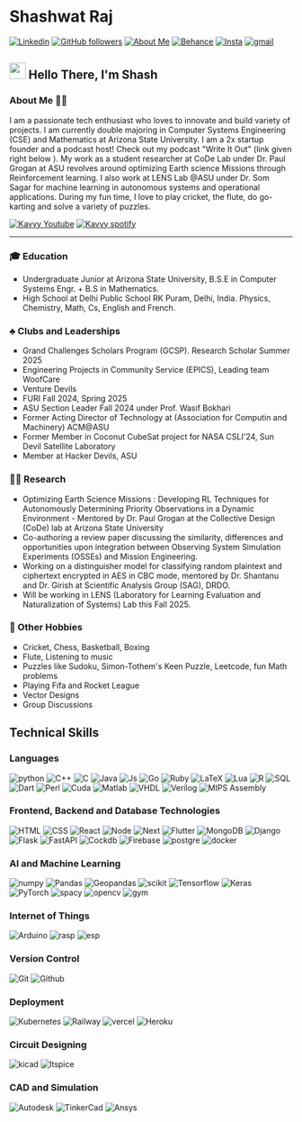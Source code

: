 # Shashwat Raj 


<a href="https://www.linkedin.com/in/raj-shashwat"><img alt="Linkedin" src="https://img.shields.io/badge/linkedin-%230077B5.svg?&style=for-the-badge&logo=Linkedin&logoColor=white&color=0077B5"></a>
<a href="https://www.github.com/darthvader58"><img alt="GitHub followers" src="https://img.shields.io/github/followers/darthvader58?&style=for-the-badge&color=419478&logo=github"></a>
<a href="https://www.shashwatraj.com"><img alt="About Me" src="https://img.shields.io/badge/Website-975ADD?&style=for-the-badge"></a>
<a href="https://www.behance.net/shashwatraj1"><img alt="Behance" src="https://img.shields.io/badge/Behance-%230077B5.svg?&style=for-the-badge&logo=behance&logoColor=white&color=1769FF"></a>
<a href="https://www.instagram.com/shash._me"><img alt="Insta" src="https://img.shields.io/badge/Socials-%20FF0069.svg?&style=for-the-badge&logo=instagram&logoColor=white&color=FF0069"></a>
<a href="mailto:rajayshashwat@gmail.com"><img alt="gmail" src="https://img.shields.io/badge/Contact_Me-%232D2B55.svg?&style=for-the-badge&logo=gmail&color=2D2B55"></a>

## <img src="https://github.com/TheDudeThatCode/TheDudeThatCode/blob/master/Assets/Hi.gif" width="29px"> Hello There, I'm Shash

### About Me 👨‍🦱

I am a passionate tech enthusiast who loves to innovate and build variety of projects. I am currently double majoring  in Computer Systems Engineering (CSE) and Mathematics at Arizona State University. I am a 2x startup founder and a podcast host! Check out my podcast "Write It Out" (link given right below ). My work as a student researcher at CoDe Lab under Dr. Paul Grogan at ASU revolves around optimizing Earth science Missions  through Reinforcement learning. I also work at LENS Lab @ASU under Dr. Som Sagar for machine learning in autonomous systems and operational applications. During my fun time, I love to play cricket, the flute, do go-karting and solve a variety of puzzles. <br>

<a href="https://www.youtube.com/@Kavvy.literary"><img alt="Kavvy Youtube" src="https://img.shields.io/badge/Write_It_Out-%FF0000.svg?&style=for-the-badge&logo=youtube&color=FF0000"></a>
<a href="https://open.spotify.com/show/3hOrhL4KTN4vRYUcfstmyy?si=126ae7984d674145"><img alt="Kavvy spotify" src="https://img.shields.io/badge/Write_It_Out-%1ED760.svg?&style=for-the-badge&logo=spotify&logoColor=white&color=1ED760"></a><br>
<hr>

### 🎓 Education 
<ul type=square>
<li>Undergraduate Junior at Arizona State University, B.S.E in Computer Systems Engr. + B.S in Mathematics.</li>  
<li>High School at Delhi Public School RK Puram, Delhi, India. Physics, Chemistry, Math, Cs, English and French.</li></ul>

### ♣️ Clubs and Leaderships 
<ul type=square>
<li>Grand Challenges Scholars Program (GCSP). Research Scholar Summer 2025</li>
<li>Engineering Projects in Community Service (EPICS), Leading team WoofCare</li>
<li>Venture Devils</li>
<li>FURI Fall 2024, Spring 2025</li>
<li>ASU Section Leader Fall 2024 under Prof. Wasif Bokhari</li>
<li>Former Acting Director of Technology at (Association for Computin and Machinery) ACM@ASU</li>
<li>Former Member in Coconut CubeSat project for NASA CSLI'24, Sun Devil Satellite Laboratory</li>
<li>Member at Hacker Devils, ASU</li>
</ul>

### 👨‍🔬 Research 
<ul type=square>
<li>Optimizing Earth Science Missions : Developing RL Techniques for Autonomously Determining Priority Observations in a Dynamic Environment - Mentored by Dr. Paul Grogan at the Collective Design (CoDe) lab at Arizona State University</li>
<li>Co-authoring a review paper discussing the similarity, differences and opportunities upon integration between Observing System Simulation Experiments (OSSEs) and Mission Engineering. </li>
<li>Working on a distinguisher model for classifying random plaintext and ciphertext encrypted in AES in CBC mode, mentored by Dr. Shantanu and Dr. Girish at Scientific Analysis Group (SAG), DRDO. </li>
<li>Will be working in LENS (Laboratory for Learning Evaluation and Naturalization of Systems) Lab this Fall 2025.</li>
</ul>

### 🏏 Other Hobbies 
<ul type=square>
<li>Cricket, Chess, Basketball, Boxing</li>
<li>Flute, Listening to music</li>
<li>Puzzles like Sudoku, Simon-Tothem's Keen Puzzle, Leetcode, fun Math problems</li>
<li>Playing Fifa and Rocket League</li>
<li>Vector Designs</li>
<li>Group Discussions</li>
</ul>

## Technical Skills

### Languages
<p>
<img alt="python" src="https://img.shields.io/badge/Python-%232D2B55.svg?&style=for-the-badge&logo=python&color=2D2B55">
<img alt="C++" src="https://img.shields.io/badge/C++-%232D2B55.svg?&style=for-the-badge&logo=cplusplus&color=2D2B55">
<img alt="C" src="https://img.shields.io/badge/C-%232D2B55.svg?&style=for-the-badge&logo=C&color=2D2B55">
<img alt="Java" src="https://img.shields.io/badge/Java-%232D2B55.svg?&style=for-the-badge&logo=Java&color=2D2B55">
<img alt="Js" src="https://img.shields.io/badge/Javascript-%232D2B55.svg?&style=for-the-badge&logo=javascript&color=2D2B55">
<img alt="Go" src="https://img.shields.io/badge/Go Language-%232D2B55.svg?&style=for-the-badge&logo=go&color=2D2B55">
<img alt="Ruby" src="https://img.shields.io/badge/Ruby-%232D2B55.svg?&style=for-the-badge&logo=Ruby&color=2D2B55">
<img alt="LaTeX" src="https://img.shields.io/badge/LaTeX-%232D2B55.svg?&style=for-the-badge&logo=LaTeX&color=2D2B55">
<img alt="Lua" src="https://img.shields.io/badge/Lua-%232D2B55.svg?&style=for-the-badge&logo=Lua&color=2D2B55">
<img alt="R" src="https://img.shields.io/badge/R-%232D2B55.svg?&style=for-the-badge&logo=R&color=2D2B55">
<img alt="SQL" src="https://img.shields.io/badge/SQL-%232D2B55.svg?&style=for-the-badge&logo=mysql&color=2D2B55">
<img alt="Dart" src="https://img.shields.io/badge/Dart-%232D2B55.svg?&style=for-the-badge&logo=dart&color=2D2B55">
<img alt="Perl" src="https://img.shields.io/badge/Perl-%232D2B55.svg?&style=for-the-badge&logo=perl&color=2D2B55">
  <img alt="Cuda" src="https://img.shields.io/badge/CUDA-%232D2B55.svg?&style=for-the-badge&logo=nvidia&color=2D2B55">
<img alt="Matlab" src="https://img.shields.io/badge/Matlab-%232D2B55.svg?&style=for-the-badge">
<img alt="VHDL" src="https://img.shields.io/badge/VHDL-%232D2B55.svg?&style=for-the-badge">
<img alt="Verilog" src="https://img.shields.io/badge/Verilog-%232D2B55.svg?&style=for-the-badge">
<img alt="MIPS Assembly" src="https://img.shields.io/badge/MIPS_Assembly-%232D2B55.svg?&style=for-the-badge"></p>

### Frontend, Backend and Database Technologies
<p>
<img alt="HTML" src="https://img.shields.io/badge/HTML-%232D2B55.svg?&style=for-the-badge&logo=HTML5&color=2D2B55">
<img alt="CSS" src="https://img.shields.io/badge/CSS-%232D2B55.svg?&style=for-the-badge&logo=css&color=2D2B55">
<img alt="React" src="https://img.shields.io/badge/React-%232D2B55.svg?&style=for-the-badge&logo=react&color=2D2B55">
<img alt="Node" src="https://img.shields.io/badge/Node-%232D2B55.svg?&style=for-the-badge&logo=nodedotjs&color=2D2B55">
<img alt="Next" src="https://img.shields.io/badge/Next-%232D2B55.svg?&style=for-the-badge&logo=nextdotjs&color=2D2B55">
<img alt="Flutter" src="https://img.shields.io/badge/Flutter-%232D2B55.svg?&style=for-the-badge&logo=flutter&color=2D2B55">
<img alt="MongoDB" src="https://img.shields.io/badge/MongoDB-%232D2B55.svg?&style=for-the-badge&logo=mongodb&color=2D2B55">
<img alt="Django" src="https://img.shields.io/badge/Django-%232D2B55.svg?&style=for-the-badge&logo=django&color=2D2B55">
<img alt="Flask" src="https://img.shields.io/badge/Flask-%232D2B55.svg?&style=for-the-badge&logo=flask&color=2D2B55">
<img alt="FastAPI" src="https://img.shields.io/badge/FastAPI-%232D2B55.svg?&style=for-the-badge&logo=fastapi&color=2D2B55">
<img alt="Cockdb" src="https://img.shields.io/badge/CockroachDB-%232D2B55.svg?&style=for-the-badge&logo=cockroachlabs&color=2D2B55">
<img alt="Firebase" src="https://img.shields.io/badge/Firebase-%232D2B55.svg?&style=for-the-badge&logo=firebase&color=2D2B55">
<img alt="postgre" src="https://img.shields.io/badge/PostGreSQL-%232D2B55.svg?&style=for-the-badge&logo=postgresql&color=2D2B55">
<img alt="docker" src="https://img.shields.io/badge/Docker-%232D2B55.svg?&style=for-the-badge&logo=docker&color=2D2B55">
</p>

### AI and Machine Learning
<p>
<img alt="numpy" src="https://img.shields.io/badge/Numpy-%232D2B55.svg?&style=for-the-badge&logo=numpy&color=2D2B55">
<img alt="Pandas" src="https://img.shields.io/badge/Pandas-%232D2B55.svg?&style=for-the-badge&logo=Pandas&color=2D2B55">
<img alt="Geopandas" src="https://img.shields.io/badge/Geopandas-%232D2B55.svg?&style=for-the-badge&logo=geopandas&color=2D2B55">
<img alt="scikit" src="https://img.shields.io/badge/Scikit_Learn-%232D2B55.svg?&style=for-the-badge&logo=scikitlearn&color=2D2B55">
<img alt="Tensorflow" src="https://img.shields.io/badge/Tensorflow-%232D2B55.svg?&style=for-the-badge&logo=tensorflow&color=2D2B55">
<img alt="Keras" src="https://img.shields.io/badge/Keras-%232D2B55.svg?&style=for-the-badge&logo=Keras&color=2D2B55">
<img alt="PyTorch" src="https://img.shields.io/badge/PyTorch-%232D2B55.svg?&style=for-the-badge&logo=pytorch&color=2D2B55">
<img alt="spacy" src="https://img.shields.io/badge/spaCy-%232D2B55.svg?&style=for-the-badge&logo=spacy&color=2D2B55">
<img alt="opencv" src="https://img.shields.io/badge/OpenCV-%232D2B55.svg?&style=for-the-badge&logo=opencv&color=2D2B55">
<img alt="gym" src="https://img.shields.io/badge/OpenAI GYM-%232D2B55.svg?&style=for-the-badge&logo=openaigym&color=2D2B55">
</p>

### Internet of Things
<p>
<img alt="Arduino" src="https://img.shields.io/badge/Arduino-%232D2B55.svg?&style=for-the-badge&logo=Arduino&color=2D2B55">
<img alt="rasp" src="https://img.shields.io/badge/RaspberryPI-%232D2B55.svg?&style=for-the-badge&logo=raspberrypi&color=2D2B55">
<img alt="esp" src="https://img.shields.io/badge/ESP_WIFI-%232D2B55.svg?&style=for-the-badge&logo=esphome&color=2D2B55">
</p>

### Version Control
<p>
<img alt="Git" src="https://img.shields.io/badge/GIT-%232D2B55.svg?&style=for-the-badge&logo=git&color=2D2B55">
<img alt="Github" src="https://img.shields.io/badge/Github-%232D2B55.svg?&style=for-the-badge&logo=github&color=2D2B55">
</p>

### Deployment
<p>
<img alt="Kubernetes" src="https://img.shields.io/badge/Kubernetes-%232D2B55.svg?&style=for-the-badge&logo=kubernetes&color=2D2B55">
<img alt="Railway" src="https://img.shields.io/badge/Railway-%232D2B55.svg?&style=for-the-badge&logo=railway&color=2D2B55">
<img alt="vercel" src="https://img.shields.io/badge/Vercel-%232D2B55.svg?&style=for-the-badge&logo=Vercel&color=2D2B55">
<img alt="Heroku" src="https://img.shields.io/badge/Heroku-%232D2B55.svg?&style=for-the-badge&logo=Heroku&color=2D2B55">
</p>

### Circuit Designing
<p>
<img alt="kicad" src="https://img.shields.io/badge/KiCAD-%232D2B55.svg?&style=for-the-badge&logo=kicad&color=2D2B55">
<img alt="ltspice" src="https://img.shields.io/badge/LTSpice-%232D2B55.svg?&style=for-the-badge&logo=ltspice&color=2D2B55">
</p>

### CAD and Simulation 
<p>
<img alt="Autodesk" src="https://img.shields.io/badge/Autodesk-%232D2B55.svg?&style=for-the-badge&logo=autodesk&color=2D2B55">
<img alt="TinkerCad" src="https://img.shields.io/badge/TinkerCad-%232D2B55.svg?&style=for-the-badge&logo=tinkercad&color=2D2B55">
<img alt="Ansys" src="https://img.shields.io/badge/Ansys-%232D2B55.svg?&style=for-the-badge&logo=Ansys&color=2D2B55">
</p>



<!--
**darthvader58/darthvader58** is a ✨ _special_ ✨ repository because its `README.md` (this file) appears on your GitHub profile.

Here are some ideas to get you started:

- 🔭 I’m currently working on ...
- 🌱 I’m currently learning ...
- 👯 I’m looking to collaborate on ...
- 🤔 I’m looking for help with ...
- 💬 Ask me about ...
- 📫 How to reach me: ...
- 😄 Pronouns: ...
- ⚡ Fun fact: ...
-->
